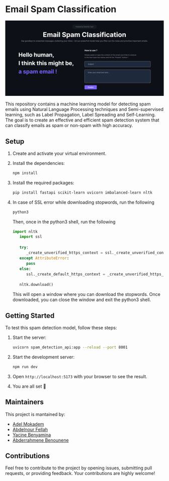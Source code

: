 # Email Spam Classification

![logo](./demo.png)

This repository contains a machine learning model for detecting spam emails using Natural Language Processing techniques and Semi-supervised learning, such as Label Propagation, Label Spreading and Self-Learning. The goal is to create an effective and efficient spam detection system that can classify emails as spam or non-spam with high accuracy.

## Setup

1. Create and activate your virtual environment.

2. Install the dependencies:

   ```bash
   npm install
   ```

3. Install the required packages:

   ```bash
   pip install fastapi scikit-learn uvicorn imbalanced-learn nltk
   ```
4. In case of SSL error while downloading stopwords, run the following
   
   ```bash
   python3
   ```
   Then, once in the python3 shell, run the following
   ```python
   import nltk
      import ssl

      try:
         _create_unverified_https_context = ssl._create_unverified_context
      except AttributeError:
         pass
      else:
         ssl._create_default_https_context = _create_unverified_https_context

      nltk.download()
   ```
   This will open a window where you can download the stopwords. Once downloaded, you can close the window and exit the python3 shell.
   
## Getting Started

To test this spam detection model, follow these steps:

1. Start the server:

   ```bash
   uvicorn spam_detection_api:app --reload --port 8001
   ```

2. Start the development server:

   ```bash
   npm run dev
   ```

3. Open `http://localhost:5173` with your browser to see the result.

4. You are all set 🎉

## Maintainers

This project is mantained by:

- [Adel Mokadem](https://github.com/AdelCSE)
- [Abdelnour Fellah](https://github.com/abdelnour13)
- [Yacine Benyamina](https://github.com/Phues)
- [Abderrahmene Benounene](https://github.com/abderrahmenex86)

## Contributions

Feel free to contribute to the project by opening issues, submitting pull requests, or providing feedback. Your contributions are highly welcome!

